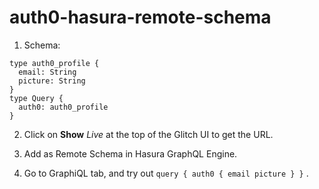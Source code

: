 # auth0-hasura-remote-schema

1. Schema:

```
type auth0_profile {
  email: String
  picture: String
}
type Query {
  auth0: auth0_profile
}
```

2. Click on **Show** *Live* at the top of the Glitch UI to get the URL.

3. Add as Remote Schema in Hasura GraphQL Engine.

4. Go to GraphiQL tab, and try out `query { auth0 { email picture } }` .

